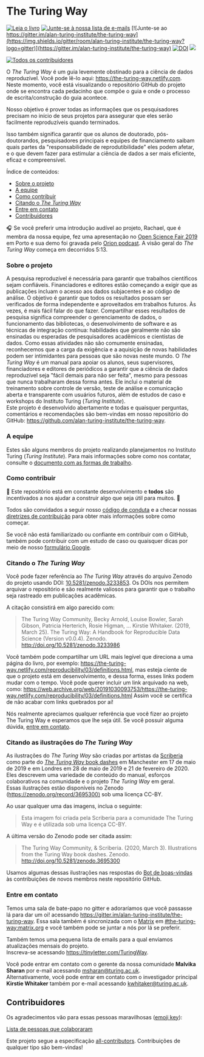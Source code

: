 # The Turing Way

[![Leia o livro](https://img.shields.io/badge/leia-o%20livro-blue.svg)](https://the-turing-way.netlify.com)
[![Junte-se à nossa lista de e-mails](https://img.shields.io/badge/receba-%20nossos%20emails%20❤%EF%B8%8F-blueviolet.svg)](https://tinyletter.com/TuringWay)
[![Junte-se ao https://gitter.im/alan-turing-institute/the-turing-way](https://img.shields.io/gitter/room/alan-turing-institute/the-turing-way?logo=gitter)](https://gitter.im/alan-turing-institute/the-turing-way)
[![DOI](https://zenodo.org/badge/DOI/10.5281/zenodo.3233853.svg)](https://doi.org/10.5281/zenodo.3233853)
[![](https://img.shields.io/static/v1?label=TuringWay&message=Eu%20quero%20contribuir!&color=yellow&logo=data%3Aimage%2Fpng%3Bbase64%2CiVBORw0KGgoAAAANSUhEUgAAABAAAAAQCAYAAAAf8%2F9hAAACYklEQVQ4jXXTy09TQRTH8f5VPhI1xoVxYURNAFcmRleaGDdGXQlKAYkLUARNfICoScGKpTyE3t5bkKD2AUQepUXB0gcgLTalD9rema8LKRVrT3I2k%2Fl95kwyY6BMfQiFqHaoVDlUBoJBZJl9hn8XRsIhqh0abd55tnWdrBA8WfBSpakMhUqhXUCJhKl2aLR65%2FEtLeGc%2BYoy5aHf46bX7cThctK%2BAw2HQkVAW41wzqHRMjNNRteR%2BQzGjg5udZtQ47FiO50gdLZ1nVbvPNUOFSUSxnB4sJ%2F0TjCTTjHk%2BoJl%2BRtqPEaL6zMH79Rw0dyDVVURqRgyn0EkN8jkshwZGsBQodgQyQ2kyDPsce859drjdqLRKE0D%2FZhHR5F6DpHc2B3%2FjF3BcFqxARIpBXXmt9ii67vAYDhIr8fNx0UfE3OzzC0sIHIpxNYqSPEHqFBsiFQMkU3h8vs5%2FvABTeNje6BCj%2FxcwzLlIZHYROq5v4EoIr2JyCbJ57Kobjd3u7o41v4I68pyCfTGrhSvUKHYAJD5bcTWGjKbJJdO4A8E6JyexP4rWgK8Vkb2AjK7hcxnmZybxfF9kff%2BhZJQofvXwhg7O4vAfU2l79ME79xOrjY3c9ZYVzZs8nvZf6%2BRQCRCTgiODg1iCK6vc6WtjZM1tzlRW8sNa99%2Fx64fH%2BNAQz0un49nfh%2BVmspAcKX4lKWUbMbjXOg2cf3Vy%2BLIoRWqekxc7nhB6%2FQ0lZqKJRBAyjKfKZFIcKixgVPPn3LTamFfUyPne7qp1Oz0Bn4g5d7vVAIUamJ2FqPZzCW7gvlHabBQvwE2XnlAiFRrOwAAAABJRU5ErkJggg%3D%3D)](https://github.com/alan-turing-institute/the-turing-way/blob/master/CONTRIBUTING.md)
<!-- ALL-CONTRIBUTORS-BADGE:START - Do not remove or modify this section -->
[![Todos os contribuidores](https://img.shields.io/badge/todos_contribuidores-175-orange.svg)](#contributors)

O _The Turing Way_ é um guia levemente obstinado para a ciência de dados reproduzível.
Você pode lê-lo aqui: <https://the-turing-way.netlify.com>.
Neste momento, você está visualizando o repositório GitHub do projeto onde se encontra cada pedacinho que compõe o guia e onde o processo de escrita/construção do guia acontece.

Nosso objetivo é prover todas as informações que os pesquisadores precisam no início de seus projetos para assegurar que eles serão facilmente reproduzíveis quando terminados.

Isso também significa garantir que os alunos de doutorado, pós-doutorandos, pesquisadores principais e equipes de financiamento saibam quais partes da "responsabilidade de reprodutibilidade" eles podem afetar, e o que devem fazer para estimular a ciência de dados a ser mais eficiente, eficaz e compreensível.

Índice de conteúdos:

- [Sobre o projeto](#sobre-o-projeto)
- [A equipe](#a-equipe)
- [Como contribuir](#como-contribuir)
- [Citando o _The Turing Way_](#citando-o-the-turing-way)
- [Entre em contato](#entre-em-contato)
- [Contribuidores](#contribuidores)

🎧 Se você preferir uma introdução audível ao projeto, Rachael, que é membra da nossa equipe, fez uma apresentação no [Open Science Fair 2019](https://www.opensciencefair.eu/) em Porto e sua demo foi gravada pelo [Orion podcast](https://orionopenscience.podbean.com/e/the-fair-is-in-town-figshare-the-turing-way-and-open-science-quest-at-the-osfair2019/).
A visão geral do _The Turing Way_ começa em decorridos 5:13.

### Sobre o projeto

A pesquisa reproduzível é necessária para garantir que trabalhos científicos sejam confiáveis.
Financiadores e editores estão começando a exigir que as publicações incluam o acesso aos dados subjacentes e ao código de análise.
O objetivo é garantir que todos os resultados possam ser verificados de forma independente e aproveitados em trabalhos futuros.
Às vezes, é mais fácil falar do que fazer.
Compartilhar esses resultados de pesquisa significa compreender o gerenciamento de dados, o funcionamento das bibliotecas, o desenvolvimento de software e as técnicas de integração contínua: habilidades que geralmente não são ensinadas ou esperadas de pesquisadores acadêmicos e cientistas de dados.
Como essas atividades não são comumente ensinadas, reconhecemos que a carga da exigência e a aquisição de novas habilidades podem ser intimidantes para pessoas que são novas neste mundo.
O *The Turing Way* é um manual para apoiar os alunos, seus supervisores, financiadores e editores de periódicos a garantir que a ciência de dados reproduzível seja "fácil demais para não ser feita", mesmo para pessoas que nunca trabalharam dessa forma antes.
Ele inclui o material de treinamento sobre controle de versão, teste de análise e comunicação aberta e transparente com usuários futuros, além de estudos de caso e workshops do Instituto Turing (*Turing Institute*).  
Este projeto é desenvolvido abertamente e todas e quaisquer perguntas, comentários e recomendações são bem-vindas em nosso repositório do GitHub: <https://github.com/alan-turing-institute/the-turing-way>.

### A equipe

Estes são alguns membros do projeto realizando planejamentos no Instituto Turing (*Turing Institute*).
Para mais informações sobre como nos contatar, consulte o [documento com as formas de trabalho](ways_of_working.md).

<!---![Foto da equipe](book/website/figures/TuringWayTeam.jpg)--->

### Como contribuir

:construction: Este repositório está em constante desenvolvimento e **todos** são incentivados a nos ajudar a construir algo que seja útil para muitos. :construction:

Todos são convidados a seguir nosso [código de conduta](CODE_OF_CONDUCT.md) e a checar nossas [diretrizes de contribuição](CONTRIBUTING.md) para obter mais informações sobre como começar.

Se você não está familiarizado ou confiante em contribuir com o GitHub, também pode contribuir com um estudo de caso ou quaisquer dicas por meio de nosso [formulário Google](https://goo.gl/forms/akFqZEIy2kxAjfZW2).

### Citando o _The Turing Way_

Você pode fazer referência ao _The Turing Way_ através do arquivo Zenodo do projeto usando DOI: [10.5281/zenodo.3233853](https://doi.org/10.5281/zenodo.3233853).
Os DOIs nos permitem arquivar o repositório e são realmente valiosos para garantir que o trabalho seja rastreado em publicações acadêmicas.

A citação consistirá em algo parecido com:

> The Turing Way Community, Becky Arnold, Louise Bowler, Sarah Gibson, Patricia Herterich, Rosie Higman, … Kirstie Whitaker. (2019, March 25). The Turing Way: A Handbook for Reproducible Data Science (Version v0.0.4). Zenodo. <http://doi.org/10.5281/zenodo.3233986>

Você também pode compartilhar um URL mais legível que direciona a uma página do livro, por exemplo: <https://the-turing-way.netlify.com/reproducibility/03/definitions.html>, mas esteja ciente de que o projeto está em desenvolvimento, e dessa forma, esses links podem mudar com o tempo.
Você pode querer incluir um link arquivado na web, como: <https://web.archive.org/web/20191030093753/https://the-turing-way.netlify.com/reproducibility/03/definitions.html> Assim você se certifica de não acabar com links quebrados por aí!

Nós realmente apreciamos qualquer referência que você fizer ao projeto The Turing Way e esperamos que lhe seja útil.
Se você possuir alguma dúvida, [entre em contato](#entre-em-contato).

### Citando as ilustrações do _The Turing Way_

As ilustrações do _The Turing Way_ são criadas por artistas da [Scriberia](https://www.scriberia.co.uk/) como parte do [_The Turing Way_ book dashes](https://github.com/alan-turing-institute/the-turing-way/tree/master/workshops/book-dash) em Manchester em 17 de maio de 2019 e em Londres em 28 de maio de 2019 e 21 de fevereiro de 2020.  
Eles descrevem uma variedade de conteúdo do manual, esforços colaborativos na comunidade e o projeto _The Turing Way_ em geral.  
Essas ilustrações estão disponíveis no Zenodo ([https://zenodo.org/record/3695300)](https://zenodo.org/record/3695300) sob uma licença CC-BY.

Ao usar qualquer uma das imagens, inclua o seguinte:
> Esta imagem foi criada pela Scriberia para a comunidade The Turing Way e é utilizada sob uma licença CC-BY.

A última versão do Zenodo pode ser citada assim:
> The Turing Way Community, & Scriberia. (2020, March 3). Illustrations from the Turing Way book dashes. Zenodo. http://doi.org/10.5281/zenodo.3695300

Usamos algumas dessas ilustrações nas respostas do [Bot de boas-vindas](https://github.com/apps/welcome) às contribuições de novos membros neste repositório GitHub.

### Entre em contato

Temos uma sala de bate-papo no gitter e adoraríamos que você passasse lá para dar um oi! acessando <https://gitter.im/alan-turing-institute/the-turing-way>.
Essa sala também é sincronizada com o [Matrix](https://matrix.org) em [#the-turing-way:matrix.org](https://riot.im/app/#/room/#the-turing-way:matrix.org) e você também pode se juntar a nós por lá se preferir.

Também temos uma pequena lista de emails para a qual enviamos atualizações mensais do projeto.  
Inscreva-se acessando <https://tinyletter.com/TuringWay>.

Você pode entrar em contato com o gerente da nossa comunidade **Malvika Sharan** por e-mail acessando [msharan@turing.ac.uk](mailto:msharan@turing.ac.uk).  
Alternativamente, você pode entrar em contato com o investigador principal **Kirstie Whitaker** também por e-mail acessando [kwhitaker@turing.ac.uk](mailto:kwhitaker@turing.ac.uk).

## Contribuidores

Os agradecimentos vão para essas pessoas maravilhosas ([emoji key](https://allcontributors.org/docs/en/emoji-key)):

[Lista de pessoas que colaboraram](https://github.com/alan-turing-institute/the-turing-way#contributors)

Este projeto segue a especificação [all-contributors](https://github.com/all-contributors/all-contributors).
Contribuições de qualquer tipo são bem-vindas!
